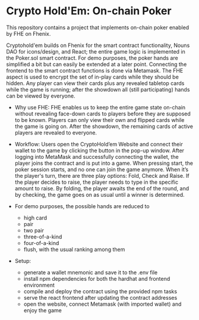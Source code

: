 # Crypto Hold'Em: On-chain Poker

This repository contains a project that implements on-chain poker enabled by FHE on Fhenix.

Cryptohold'em builds on Fhenix for the smart contract functionality, Nouns DAO for icons/design, and React; the entire game logic is implemented in the Poker.sol smart contract. For demo purposes, the poker hands are simplified a bit but can easily be extended at a later point. Connecting the frontend to the smart contract functions is done via Metamask. The FHE aspect is used to encrypt the set of in-play cards while they should be hidden. Any player can view their cards plus any revealed tabletop cards while the game is running; after the showdown all (still participating) hands can be viewed by everyone.

- Why use FHE: FHE enables us to keep the entire game state on-chain without revealing face-down cards to players before they are supposed to be known. Players can only view their own and flipped cards while the game is going on. After the showdown, the remaining cards of active players are revealed to everyone.

- Workflow: Users open the CryptoHold’em Website and connect their wallet to the game by clicking the button in the pop-up window. After logging into MetaMask and successfully connecting the wallet, the player joins the contract and is put into a game. When pressing start, the poker session starts, and no one can join the game anymore. When it’s the player's turn, there are three play options: Fold, Check and Raise. If the player decides to raise, the player needs to type in the specific amount to raise. By folding, the player awaits the end of the round, and by checking, the game goes on as usual until a winner is determined.

- For demo purposes, the possible hands are reduced to
    - high card
    - pair
    - two pair
    - three-of-a-kind
    - four-of-a-kind
    - flush, with the usual ranking among them

- Setup:
    - generate a wallet mnemonic and save it to the .env file
    - install npm dependencies for both the hardhat and frontend environment
    - compile and deploy the contract using the provided npm tasks
    - serve the react frontend after updating the contract addresses
    - open the website, connect Metamask (with imported wallet) and enjoy the game